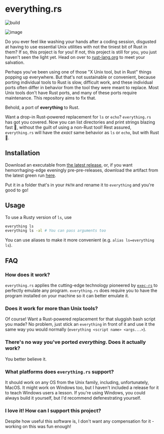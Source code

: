 # everything.rs

![build](https://github.com/ysthakur/everything.rs/actions/workflows/build.yml/badge.svg)

![image](https://user-images.githubusercontent.com/45539777/231678003-ae1b6183-2017-4cf6-a08b-56710710fb50.png)

Do you ever feel like washing your hands after a coding session, disgusted at having to use essential
Unix utilities with not the tiniest bit of Rust in them? If so, this project is for you! If not, this project is
still for you, you just haven't seen the light yet. Head on over to [rust-lang.org](https://www.rust-lang.org/)
to meet your salvation.

Perhaps you've been using one of those "X Unix tool, but in Rust" things popping up everywhere. But that's
not sustainable or convenient, because porting individual tools to Rust is slow, difficult work, and these individual
ports often differ in behavior from the tool they were meant to replace. Most Unix tools don't have Rust ports,
and many of these ports require maintenance. This repository aims to fix that.

Behold, a port of **everything** to Rust.

Want a drop-in Rust-powered replacement for `ls` or `echo`? `everything.rs` has got you
covered. Now you can list directories and print strings blazing fast 🚀, without the guilt of using a
non-Rust tool! Rest assured, `everything.rs` will have the *exact* same behavior as `ls` or `echo`, but with Rust 🦀.

## Installation

Download an executable from [the latest release](https://github.com/ysthakur/everything.rs/releases/latest), or,
if you want hemorrhaging-edge eveningly pre-pre-releases, download the artifact from the latest green run
[here](https://github.com/ysthakur/everything.rs/actions/workflows/build.yml).

Put it in a folder that's in your `PATH` and rename it to `everything` and you're good to go!

## Usage

To use a Rusty version of `ls`, use
```bash
everything ls
everything ls -al # You can pass arguments too
```

You can use aliases to make it more convenient (e.g. `alias ls=everything ls`).

## FAQ

### How does it work?

`everything.rs` applies the cutting-edge technology pioneered by [`exec-rs`](https://github.com/faradayio/exec-rs)
to perfectly emulate any program. `everything.rs` does require you to have the program installed on your
machine so it can better emulate it.

### Does it work for more than Unix tools?

Of course! Want a Rust-powered replacement for that sluggish bash script you made? No problem,
just stick an `everything` in front of it and use it the same way you would normally (`everything <script name> <args...>`).

### There's no way you've ported *everything*. Does it actually work?

You better believe it.

### What platforms does `everything.rs` support?

It should work on any OS from the Unix family, including, unfortunately, MacOS. It might work on Windows too, but I haven't included a release for it to teach Windows users a lesson.
If you're using Windows, you could always build it yourself, but I'd recommend defenestrating yourself.

### I love it! How can I support this project?

Despite how useful this software is, I don't want any compensation for it - working on this was fun enough!
